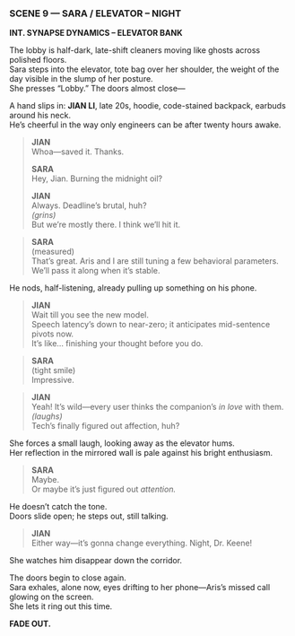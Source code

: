 ### **SCENE 9 — SARA / ELEVATOR – NIGHT**

**INT. SYNAPSE DYNAMICS – ELEVATOR BANK**

The lobby is half-dark, late-shift cleaners moving like ghosts across polished floors.  
Sara steps into the elevator, tote bag over her shoulder, the weight of the day visible in the slump of her posture.  
She presses “Lobby.” The doors almost close—

A hand slips in: **JIAN LI**, late 20s, hoodie, code-stained backpack, earbuds around his neck.  
He’s cheerful in the way only engineers can be after twenty hours awake.

> **JIAN**  
> Whoa—saved it. Thanks.
> 
> **SARA**  
> Hey, Jian. Burning the midnight oil?
> 
> **JIAN**  
> Always. Deadline’s brutal, huh?  
> _(grins)_  
> But we’re mostly there. I think we’ll hit it.

> **SARA**  
> (measured)  
> That’s great. Aris and I are still tuning a few behavioral parameters. We’ll pass it along when it’s stable.

He nods, half-listening, already pulling up something on his phone.

> **JIAN**  
> Wait till you see the new model.  
> Speech latency’s down to near-zero; it anticipates mid-sentence pivots now.  
> It’s like… finishing your thought before you do.

> **SARA**  
> (tight smile)  
> Impressive.

> **JIAN**  
> Yeah! It’s wild—every user thinks the companion’s _in love_ with them.  
> _(laughs)_  
> Tech’s finally figured out affection, huh?

She forces a small laugh, looking away as the elevator hums.  
Her reflection in the mirrored wall is pale against his bright enthusiasm.

> **SARA**  
> Maybe.  
> Or maybe it’s just figured out _attention._

He doesn’t catch the tone.  
Doors slide open; he steps out, still talking.

> **JIAN**  
> Either way—it’s gonna change everything. Night, Dr. Keene!

She watches him disappear down the corridor.

The doors begin to close again.  
Sara exhales, alone now, eyes drifting to her phone—Aris’s missed call glowing on the screen.  
She lets it ring out this time.

**FADE OUT.**